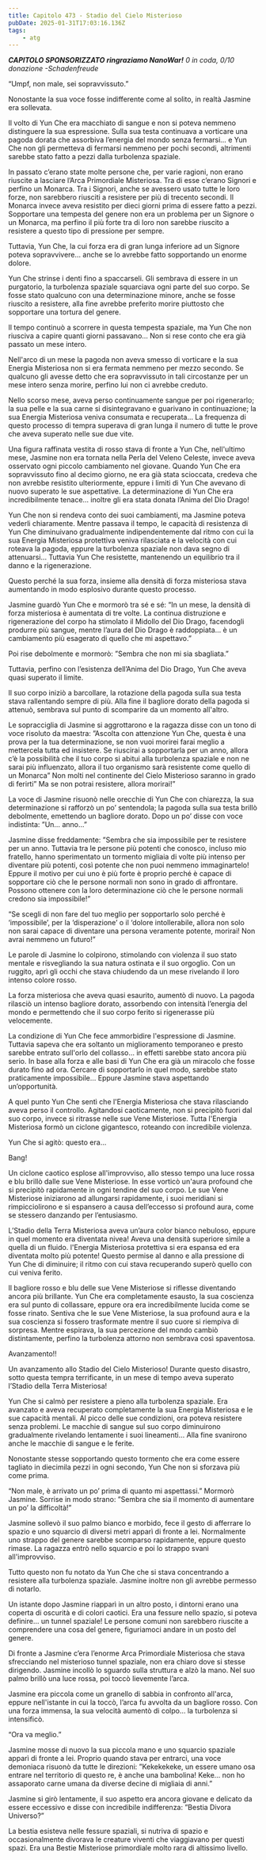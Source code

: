 ```yaml
---
title: Capitolo 473 - Stadio del Cielo Misterioso
pubDate: 2025-01-31T17:03:16.136Z
tags:
    - atg
---
```



<em><strong>CAPITOLO SPONSORIZZATO ringraziamo NanoWar!</strong>
0 in coda, 0/10 donazione</em>
<em>-Schadenfreude</em>


“Umpf, non male, sei sopravvissuto.”


Nonostante la sua voce fosse indifferente come al solito, in realtà Jasmine era sollevata.


Il volto di Yun Che era macchiato di sangue e non si poteva nemmeno distinguere la sua espressione. Sulla sua testa continuava a vorticare una pagoda dorata che assorbiva l’energia del mondo senza fermarsi… e Yun Che non gli permetteva di fermarsi nemmeno per pochi secondi, altrimenti sarebbe stato fatto a pezzi dalla turbolenza spaziale.


In passato c’erano state molte persone che, per varie ragioni, non erano riuscite a lasciare l’Arca Primordiale Misteriosa. Tra di esse c’erano Signori e perfino un Monarca. Tra i Signori, anche se avessero usato tutte le loro forze, non sarebbero riusciti a resistere per più di trecento secondi. Il Monarca invece aveva resistito per dieci giorni prima di essere fatto a pezzi. Sopportare una tempesta del genere non era un problema per un Signore o un Monarca, ma perfino il più forte tra di loro non sarebbe riuscito a resistere a questo tipo di pressione per sempre.


Tuttavia, Yun Che, la cui forza era di gran lunga inferiore ad un Signore poteva sopravvivere… anche se lo avrebbe fatto sopportando un enorme dolore.


Yun Che strinse i denti fino a spaccarseli. Gli sembrava di essere in un purgatorio, la turbolenza spaziale squarciava ogni parte del suo corpo. Se fosse stato qualcuno con una determinazione minore, anche se fosse riuscito a resistere, alla fine avrebbe preferito morire piuttosto che sopportare una tortura del genere.


Il tempo continuò a scorrere in questa tempesta spaziale, ma Yun Che non riusciva a capire quanti giorni passavano… Non si rese conto che era già passato un mese intero.


Nell'arco di un mese la pagoda non aveva smesso di vorticare e la sua Energia Misteriosa non si era fermata nemmeno per mezzo secondo. Se qualcuno gli avesse detto che era sopravvissuto in tali circostanze per un mese intero senza morire, perfino lui non ci avrebbe creduto.


Nello scorso mese, aveva perso continuamente sangue per poi rigenerarlo; la sua pelle e la sua carne si disintegravano e guarivano in continuazione; la sua Energia Misteriosa veniva consumata e recuperata… La frequenza di questo processo di tempra superava di gran lunga il numero di tutte le prove che aveva superato nelle sue due vite.


Una figura raffinata vestita di rosso stava di fronte a Yun Che, nell'ultimo mese, Jasmine non era tornata nella Perla del Veleno Celeste, invece aveva osservato ogni piccolo cambiamento nel giovane. Quando Yun Che era sopravvissuto fino al decimo giorno, ne era già stata scioccata, credeva che non avrebbe resistito ulteriormente, eppure i limiti di Yun Che avevano di nuovo superato le sue aspettative. La determinazione di Yun Che era incredibilmente tenace… inoltre gli era stata donata l’Anima del Dio Drago!


Yun Che non si rendeva conto dei suoi cambiamenti, ma Jasmine poteva vederli chiaramente. Mentre passava il tempo, le capacità di resistenza di Yun Che diminuivano gradualmente indipendentemente dal ritmo con cui la sua Energia Misteriosa protettiva veniva rilasciata e la velocità con cui roteava la pagoda, eppure la turbolenza spaziale non dava segno di attenuarsi… Tuttavia Yun Che resistette, mantenendo un equilibrio tra il danno e la rigenerazione.


Questo perché la sua forza, insieme alla densità di forza misteriosa stava aumentando in modo esplosivo durante questo processo.


Jasmine guardò Yun Che e mormorò tra sé e sé:
“In un mese, la densità di forza misteriosa è aumentata di tre volte. La continua distruzione e rigenerazione del corpo ha stimolato il Midollo del Dio Drago, facendogli produrre più sangue, mentre l’aura del Dio Drago è raddoppiata… è un cambiamento più esagerato di quello che mi aspettavo.”


Poi rise debolmente e mormorò: ”Sembra che non mi sia sbagliata.”


Tuttavia, perfino con l’esistenza dell’Anima del Dio Drago, Yun Che aveva quasi superato il limite.


Il suo corpo iniziò a barcollare, la rotazione della pagoda sulla sua testa stava rallentando sempre di più. Alla fine il bagliore dorato della pagoda si attenuò, sembrava sul punto di scomparire da un momento all'altro.


Le sopracciglia di Jasmine si aggrottarono e la ragazza disse con un tono di voce risoluto da maestra: ”Ascolta con attenzione Yun Che, questa è una prova per la tua determinazione, se non vuoi morirei farai meglio a mettercela tutta ed insistere. Se riuscirai a sopportarla per un anno, allora c’è la possibilità che il tuo corpo si abitui alla turbolenza spaziale e non ne sarai più influenzato, allora il tuo organismo sarà resistente come quello di un Monarca” Non molti nel continente del Cielo Misterioso saranno in grado di ferirti” Ma se non potrai resistere, allora morirai!”


La voce di Jasmine risuonò nelle orecchie di Yun Che con chiarezza, la sua determinazione si rafforzò un po’ sentendola; la pagoda sulla sua testa brillò debolmente, emettendo un bagliore dorato. Dopo un po’ disse con voce indistinta: ”Un… anno…”


Jasmine disse freddamente: ”Sembra che sia impossibile per te resistere per un anno. Tuttavia tra le persone più potenti che conosco, incluso mio fratello, hanno sperimentato un tormento migliaia di volte più intenso per diventare più potenti, così potente che non puoi nemmeno immaginartelo! Eppure il motivo per cui uno è più forte è proprio perché è capace di sopportare ciò che le persone normali non sono in grado di affrontare. Possono ottenere con la loro determinazione ciò che le persone normali credono sia impossibile!”


“Se scegli di non fare del tuo meglio per sopportarlo solo perché è ‘impossibile’, per la ‘disperazione’ o il ‘dolore intollerabile, allora non solo non sarai capace di diventare una persona veramente potente, morirai! Non avrai nemmeno un futuro!”


Le parole di Jasmine lo colpirono, stimolando con violenza il suo stato mentale e risvegliando la sua natura ostinata e il suo orgoglio. Con un ruggito, aprì gli occhi che stava chiudendo da un mese rivelando il loro intenso colore rosso.


La forza misteriosa che aveva quasi esaurito, aumentò di nuovo. La pagoda rilasciò un intenso bagliore dorato, assorbendo con intensità l’energia del mondo e permettendo che il suo corpo ferito si rigenerasse più velocemente.


La condizione di Yun Che fece ammorbidire l'espressione di Jasmine. Tuttavia sapeva che era soltanto un miglioramento temporaneo e presto sarebbe entrato sull'orlo del collasso… in effetti sarebbe stato ancora più serio. In base alla forza e alle basi di Yun Che era già un miracolo che fosse durato fino ad ora. Cercare di sopportarlo in quel modo, sarebbe stato praticamente impossibile… Eppure Jasmine stava aspettando un’opportunità.


A quel punto Yun Che sentì che l'Energia Misteriosa che stava rilasciando aveva perso il controllo. Agitandosi caoticamente, non si precipitò fuori dal suo corpo, invece si ritrasse nelle sue Vene Misteriose. Tutta l'Energia Misteriosa formò un ciclone gigantesco, roteando con incredibile violenza.


Yun Che si agitò: questo era…


Bang!


Un ciclone caotico esplose all'improvviso, allo stesso tempo una luce rossa e blu brillò dalle sue Vene Misteriose. In esse vorticò un'aura profound che si precipitò rapidamente in ogni tendine del suo corpo. Le sue Vene Misteriose iniziarono ad allungarsi rapidamente, i suoi meridiani si rimpicciolirono e si espansero a causa dell’eccesso si profound aura, come se stessero danzando per l’entusiasmo.


L’Stadio della Terra Misteriosa aveva un’aura color bianco nebuloso, eppure in quel momento era diventata nivea! Aveva una densità superiore simile a quella di un fluido. l'Energia Misteriosa protettiva si era espansa ed era diventata molto più potente! Questo permise al danno e alla pressione di Yun Che di diminuire; il ritmo con cui stava recuperando superò quello con cui veniva ferito.


Il bagliore rosso e blu delle sue Vene Misteriose si riflesse diventando ancora più brillante. Yun Che era completamente esausto, la sua coscienza era sul punto di collassare, eppure ora era incredibilmente lucida come se fosse rinato. Sentiva che le sue Vene Misteriose, la sua profound aura e la sua coscienza si fossero trasformate mentre il suo cuore si riempiva di sorpresa. Mentre espirava, la sua percezione del mondo cambiò distintamente, perfino la turbolenza attorno non sembrava così spaventosa.


Avanzamento!!


Un avanzamento allo Stadio del Cielo Misterioso! Durante questo disastro, sotto questa tempra terrificante, in un mese di tempo aveva superato l’Stadio della Terra Misteriosa!


Yun Che si calmò per resistere a pieno alla turbolenza spaziale. Era avanzato e aveva recuperato completamente la sua Energia Misteriosa e le sue capacità mentali. Al picco delle sue condizioni, ora poteva resistere senza problemi. Le macchie di sangue sul suo corpo diminuirono gradualmente rivelando lentamente i suoi lineamenti… Alla fine svanirono anche le macchie di sangue e le ferite.


Nonostante stesse sopportando questo tormento che era come essere tagliato in diecimila pezzi in ogni secondo, Yun Che non si sforzava più come prima.


“Non male, è arrivato un po’ prima di quanto mi aspettassi.” Mormorò Jasmine. Sorrise in modo strano: ”Sembra che sia il momento di aumentare un po’ la difficoltà!”


Jasmine sollevò il suo palmo bianco e morbido, fece il gesto di afferrare lo spazio e uno squarcio di diversi metri apparì di fronte a lei. Normalmente uno strappo del genere sarebbe scomparso rapidamente, eppure questo rimase. La ragazza entrò nello squarcio e poi lo strappo svanì all'improvviso.


Tutto questo non fu notato da Yun Che che si stava concentrando a resistere alla turbolenza spaziale. Jasmine inoltre non gli avrebbe permesso di notarlo.


Un istante dopo Jasmine riapparì in un altro posto, i dintorni erano una coperta di oscurità e di colori caotici. Era una fessure nello spazio, si poteva definire… un tunnel spaziale! Le persone comuni non sarebbero riuscite a comprendere una cosa del genere, figuriamoci andare in un posto del genere.


Di fronte a Jasmine c’era l’enorme Arca Primordiale Misteriosa che stava sfrecciando nel misterioso tunnel spaziale, non era chiaro dove si stesse dirigendo. Jasmine incollò lo sguardo sulla struttura e alzò la mano. Nel suo palmo brillò una luce rossa, poi toccò lievemente l’arca.


Jasmine era piccola come un granello di sabbia in confronto all'arca, eppure nell'istante in cui la toccò, l’arca fu avvolta da un bagliore rosso. Con una forza immensa, la sua velocità aumentò di colpo… la turbolenza si intensificò.


“Ora va meglio.”


Jasmine mosse di nuovo la sua piccola mano e uno squarcio spaziale apparì di fronte a lei. Proprio quando stava per entrarci, una voce demoniaca risuonò da tutte le direzioni: ”Kekekekeke, un essere umano osa entrare nel territorio di questo re, è anche una bambolina! Keke… non ho assaporato carne umana da diverse decine di migliaia di anni.”


Jasmine si girò lentamente, il suo aspetto era ancora giovane e delicato da essere eccessivo e disse con incredibile indifferenza: ”Bestia Divora Universo?”


La bestia esisteva nelle fessure spaziali, si nutriva di spazio e occasionalmente divorava le creature viventi che viaggiavano per questi spazi. Era una Bestie Misteriose primordiale molto rara di altissimo livello.
                                


                                




